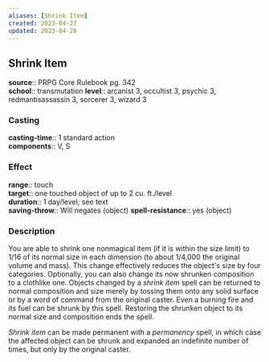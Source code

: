 ```yaml
---
aliases: [Shrink Item]
created: 2023-04-27
updated: 2023-04-28
---
```


## Shrink Item

**source**:: PRPG Core Rulebook pg. 342  
**school**:: transmutation
**level**:: arcanist 3, occultist 3, psychic 3, redmantisassassin 3, sorcerer 3, wizard 3

### Casting

**casting-time**:: 1 standard action  
**components**:: V, S

### Effect

**range**:: touch  
**target**:: one touched object of up to 2 cu. ft./level  
**duration**:: 1 day/level; see text  
**saving-throw**:: Will negates (object)
**spell-resistance**:: yes (object)

### Description

You are able to shrink one nonmagical item (if it is within the size limit) to 1/16 of its normal size in each dimension (to about 1/4,000 the original volume and mass). This change effectively reduces the object's size by four categories. Optionally, you can also change its now shrunken composition to a clothlike one. Objects changed by a *shrink item* spell can be returned to normal composition and size merely by tossing them onto any solid surface or by a word of command from the original caster. Even a burning fire and its fuel can be shrunk by this spell. Restoring the shrunken object to its normal size and composition ends the spell.  
  
*Shrink item* can be made permanent with a *permanency* spell, in which case the affected object can be shrunk and expanded an indefinite number of times, but only by the original caster.
